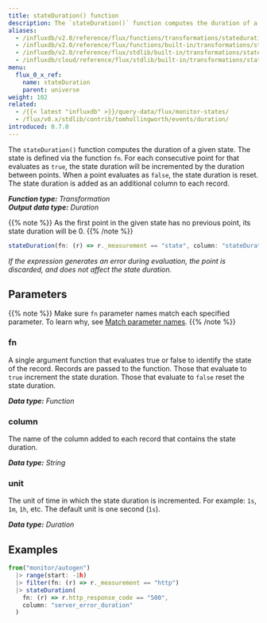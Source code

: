 ```yaml
---
title: stateDuration() function
description: The `stateDuration()` function computes the duration of a given state.
aliases:
  - /influxdb/v2.0/reference/flux/functions/transformations/stateduration
  - /influxdb/v2.0/reference/flux/functions/built-in/transformations/stateduration/
  - /influxdb/v2.0/reference/flux/stdlib/built-in/transformations/stateduration/
  - /influxdb/cloud/reference/flux/stdlib/built-in/transformations/stateduration/
menu:
  flux_0_x_ref:
    name: stateDuration
    parent: universe
weight: 102
related:
  - /{{< latest "influxdb" >}}/query-data/flux/monitor-states/
  - /flux/v0.x/stdlib/contrib/tomhollingworth/events/duration/
introduced: 0.7.0
---
```


The `stateDuration()` function computes the duration of a given state.
The state is defined via the function `fn`.
For each consecutive point for that evaluates as `true`, the state duration will be
incremented by the duration between points.
When a point evaluates as `false`, the state duration is reset.
The state duration is added as an additional column to each record.

_**Function type:** Transformation_  
_**Output data type:** Duration_

{{% note %}}
As the first point in the given state has no previous point, its
state duration will be 0.
{{% /note %}}

```js
stateDuration(fn: (r) => r._measurement == "state", column: "stateDuration", unit: 1s)
```

_If the expression generates an error during evaluation, the point is discarded,
and does not affect the state duration._

## Parameters

{{% note %}}
Make sure `fn` parameter names match each specified parameter. To learn why, see [Match parameter names](/flux/v0.x/spec/data-model/#match-parameter-names).
{{% /note %}}

### fn

A single argument function that evaluates true or false to identify the state of the record.
Records are passed to the function.
Those that evaluate to `true` increment the state duration.
Those that evaluate to `false` reset the state duration.

_**Data type:** Function_

### column

The name of the column added to each record that contains the state duration.

_**Data type:** String_

### unit

The unit of time in which the state duration is incremented.
For example: `1s`, `1m`, `1h`, etc.
The default unit is one second (`1s`).

_**Data type:** Duration_

## Examples

```js
from("monitor/autogen")
  |> range(start: -1h)
  |> filter(fn: (r) => r._measurement == "http")
  |> stateDuration(
    fn: (r) => r.http_response_code == "500",
    column: "server_error_duration"
  )
```
